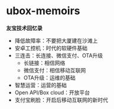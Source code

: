 # ubox-memoirs
**友宝技术回忆录**  

- 降低故障率：不要把大厦建在沙滩上
- 安卓工控机：时代的软硬件基础
- 三连击：长连接、微信支付、OTA升级
  - 长链接：相信网络
  - 微信支付：相信移动互联网
  - OTA升级：运维的基础
- 智慧运营：运营的基础
- Open API/Box cloud：开放平台
- 支付宝刷脸：开启后移动互联网的新时代
